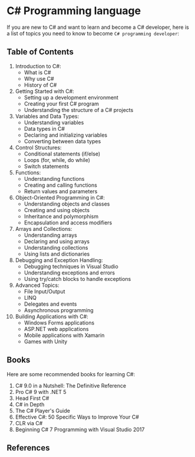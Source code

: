 # C# Programming language


If you are new to C# and want to learn and become a C# developer, here is a list of topics you need to know to become `C# programming developer`:

## Table of Contents

1. Introduction to C#:
    - What is C#
    - Why use C#
    - History of C#
2. Getting Started with C#:
    - Setting up a development environment
    - Creating your first C# program
    - Understanding the structure of a C# projects
3. Variables and Data Types:
    - Understanding variables
    - Data types in C#
    - Declaring and initializing variables
    - Converting between data types
4. Control Structures:
    - Conditional statements (if/else)
    - Loops (for, while, do while)
    - Switch statements
5. Functions:
    - Understanding functions
    - Creating and calling functions
    - Return values and parameters
6. Object-Oriented Programming in C#:
    - Understanding objects and classes
    - Creating and using objects
    - Inheritance and polymorphism
    - Encapsulation and access modifiers
7. Arrays and Collections:
    - Understanding arrays
    - Declaring and using arrays
    - Understanding collections
    - Using lists and dictionaries
8. Debugging and Exception Handling:
    - Debugging techniques in Visual Studio
    - Understanding exceptions and errors
    - Using try/catch blocks to handle exceptions
9. Advanced Topics:
    - File Input/Output
    - LINQ
    - Delegates and events
    - Asynchronous programming
10. Building Applications with C#:
    - Windows Forms applications
    - ASP.NET web applications
    - Mobile applications with Xamarin
    - Games with Unity

## Books

Here are some recommended books for learning C#:


1. C# 9.0 in a Nutshell: The Definitive Reference
2. Pro C# 9 with .NET 5
3. Head First C#
4. C# in Depth
5. The C# Player's Guide
6. Effective C#: 50 Specific Ways to Improve Your C#
7. CLR via C#
8. Beginning C# 7 Programming with Visual Studio 2017

## References